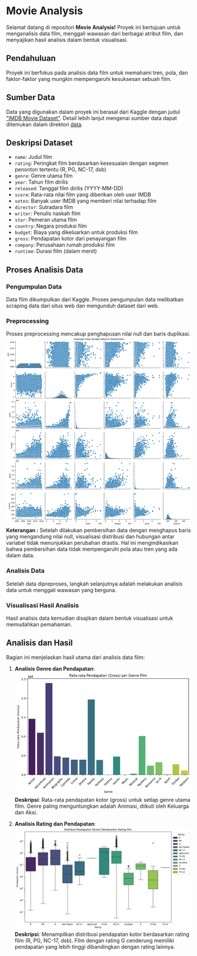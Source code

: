 # Movie Analysis
Selamat datang di repositori **Movie Analysis!** Proyek ini bertujuan untuk menganalisis data film, menggali wawasan dari berbagai atribut film, dan menyajikan hasil analisis dalam bentuk visualisasi.

## Pendahuluan
Proyek ini berfokus pada analisis data film untuk memahami tren, pola, dan faktor-faktor yang mungkin mempengaruhi kesuksesan sebuah film.

## Sumber Data
Data yang digunakan dalam proyek ini berasal dari Kaggle dengan judul ["IMDB Movie Dataset"](https://www.kaggle.com/datasets/danielgrijalvas/movies). Detail lebih lanjut mengenai sumber data dapat ditemukan dalam direktori [data](assets\movies.csv).

## Deskripsi Dataset
- `name`: Judul film
- `rating`: Peringkat film berdasarkan kesesuaian dengan segmen penonton tertentu (R, PG, NC-17, dsb)
- `genre`: Genre utama film
- `year`: Tahun film dirilis
- `released`: Tanggal film dirilis (YYYY-MM-DD)
- `score`: Rata-rata nilai film yang diberikan oleh user IMDB
- `votes`: Banyak user IMDB yang memberi nilai terhadap film
- `director`: Sutradara film
- `writer`: Penulis naskah film
- `star`: Pemeran utama film
- `country`: Negara produksi film
- `budget`: Biaya yang dikeluarkan untuk produksi film
- `gross`: Pendapatan kotor dari penayangan film
- `company`: Perusahaan rumah produksi film
- `runtime`: Durasi film (dalam menit)

## Proses Analisis Data
### Pengumpulan Data
Data film dikumpulkan dari Kaggle. Proses pengumpulan data melibatkan scraping data dari situs web dan mengunduh dataset dari web.

### Preprocessing
Proses preprocessing mencakup penghapusan nilai null dan baris duplikasi.
![Persebaran](assets/hubunganvar.png)
**Keterangan :** Setelah dilakukan pembersihan data dengan menghapus baris yang mengandung nilai null, visualisasi distribusi dan hubungan antar variabel tidak menunjukkan perubahan drastis. Hal ini mengindikasikan bahwa pembersihan data tidak mempengaruhi pola atau tren yang ada dalam data.


### Analisis Data
Setelah data dipreproses, langkah selanjutnya adalah melakukan analisis data untuk menggali wawasan yang berguna.

### Visualisasi Hasil Analisis
Hasil analisis data kemudian disajikan dalam bentuk visualisasi untuk memudahkan pemahaman.

## Analisis dan Hasil
Bagian ini menjelaskan hasil utama dari analisis data film:

1. **Analisis Genre dan Pendapatan**:
    ![Analisis Genre dan Pendapatan](assets/1_genregross.png)
    **Deskripsi**: Rata-rata pendapatan kotor (gross) untuk setiap genre utama film. Genre paling menguntungkan adalah Animasi, diikuti oleh Keluarga dan Aksi.

2. **Analisis Rating dan Pendapatan**:
    ![Analisis Rating dan Pendapatan](assets/2_ratingpendapatan.png)
    **Deskripsi**: Menampilkan distribusi pendapatan kotor berdasarkan rating film (R, PG, NC-17, dsb). Film dengan rating G cenderung memiliki pendapatan yang lebih tinggi dibandingkan dengan rating lainnya.
